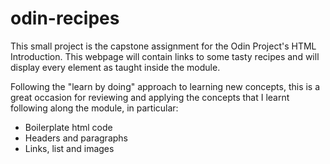# odin-recipes
This small project is the capstone assignment for the Odin Project's HTML 
Introduction. 
This webpage will contain links to some tasty recipes and will display every element as taught inside the module.

Following the "learn by doing" approach to learning new concepts, this is a great occasion for reviewing and applying the concepts that I learnt following along the module, in particular:
- Boilerplate html code
- Headers and paragraphs
- Links, list and images